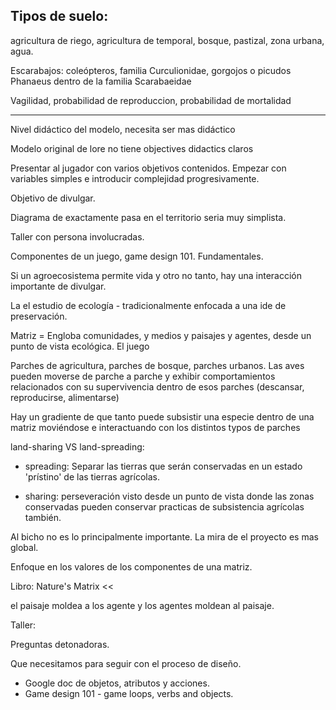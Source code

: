 
## Tipos de suelo:

agricultura de riego, 
agricultura de temporal, 
bosque,
pastizal, 
zona urbana,
agua.

Escarabajos:
coleópteros, familia Curculionidae, gorgojos o picudos
Phanaeus dentro de la familia Scarabaeidae

Vagilidad, probabilidad de reproduccion, probabilidad de mortalidad

---

Nivel didáctico del modelo, necesita ser mas didáctico

Modelo original de lore no tiene objectives didactics claros

Presentar al jugador con varios objetivos contenidos. Empezar con variables simples e introducir complejidad progresivamente.

Objetivo de divulgar.

Diagrama de exactamente pasa en el territorio seria muy simplista. 

Taller con persona involucradas.

Componentes de un juego, game design 101. Fundamentales. 

Si un agroecosistema permite vida y otro no tanto, hay una interacción importante de divulgar.

La el estudio de ecología - tradicionalmente enfocada a una ide de preservación. 

Matriz = Engloba comunidades, y medios y paisajes y agentes, desde un punto de vista ecológica. El juego 

Parches de agricultura, parches de bosque, parches urbanos. Las aves pueden moverse de parche a parche y exhibir comportamientos relacionados con su supervivencia dentro de esos parches (descansar, reproducirse, alimentarse)

Hay un gradiente de que tanto puede subsistir una especie dentro de una matriz moviéndose e interactuando con los distintos typos de parches 

land-sharing VS land-spreading:

- spreading: Separar las tierras que serán conservadas en un estado 'prístino' de las tierras agrícolas. 

- sharing: perseveración visto desde un punto de vista donde las zonas conservadas pueden conservar practicas de subsistencia agrícolas también.

Al bicho no es lo principalmente importante. La mira de el proyecto es mas global.

 Enfoque en los valores de los componentes de una matriz.

Libro: Nature's Matrix << 

el paisaje moldea a los agente y los agentes moldean al paisaje.

Taller: 

Preguntas detonadoras.

Que necesitamos para seguir con el proceso de diseño.

- Google doc de objetos, atributos y acciones.
- Game design 101 - game loops, verbs and objects.
